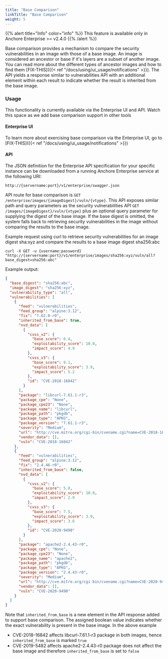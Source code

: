 ```yaml
---
title: "Base Comparison"
linkTitle: "Base Comparison"
weight: 5
---
```


{{% alert title="Info" color="info" %}}
This feature is available only in Anchore Enterprise >= v2.4.0
{{% /alert %}}

Base comparison provides a mechanism to compare the security vulnerabilities in an image with those of a base image. An image is considered an ancestor or base if it's layers are a subset of another image. You can read more about the different types of ancestor images and how to find them [FIX-THIS]({{< ref "/docs/using/ui_usage/notifications" >}}). The API yields a response similar to vulnerabilities API with an additional element within each result to indicate whether the result is inherited from the base image.

### Usage

This functionality is currently available via the Enterprise UI and API. Watch this space as we add base comparison support in other tools

#### Enterprise UI
       
To learn more about exercising base comparison via the Enterprise UI, go to [FIX-THIS]({{< ref "/docs/using/ui_usage/notifications" >}})

#### API          

The JSON definition for the Enterprise API specification for your specific instance can be downloaded from a running Anchore Enterprise service at the following URI:

`http://{servername:port}/v1/enterprise/swagger.json`

API route for base comparison is `GET /enterprise/images/{imageDigest}/vuln/{vtype}`. This API exposes similar path and query parameters as the security vulnerabilities API `GET /images/{imageDigest}/vuln/{vtype}` plus an optional query parameter for supplying the digest of the base image. If the base digest is omitted, the system falls back to retrieving security vulnerabilities in the image without comparing the results to the base image.   

Example request using curl to retrieve security vulnerabilities for an image digest sha:xyz and compare the results to a base image digest sha256:abc

```
curl -X GET -u {username:password} "http://{servername:port}/v1/enterprise/images/sha256:xyz/vuln/all?base_digest=sha256:abc"
```

Example output:   
 
```json
{
  "base_digest": "sha256:abc",
  "image_digest": "sha256:xyz",
  "vulnerability_type": "all",
  "vulnerabilities": [
    {
      "feed": "vulnerabilities",
      "feed_group": "alpine:3.12",
      "fix": "7.62.0-r0",
      "inherited_from_base": true,
      "nvd_data": [
        {
          "cvss_v2": {
            "base_score": 6.4,
            "exploitability_score": 10.0,
            "impact_score": 4.9
          },
          "cvss_v3": {
            "base_score": 9.1,
            "exploitability_score": 3.9,
            "impact_score": 5.2
          },
          "id": "CVE-2018-16842"
        }
      ],
      "package": "libcurl-7.61.1-r3",
      "package_cpe": "None",
      "package_cpe23": "None",
      "package_name": "libcurl",
      "package_path": "pkgdb",
      "package_type": "APKG",
      "package_version": "7.61.1-r3",
      "severity": "Medium",
      "url": "http://cve.mitre.org/cgi-bin/cvename.cgi?name=CVE-2018-16842",
      "vendor_data": [],
      "vuln": "CVE-2018-16842"
    },
    {
      "feed": "vulnerabilities",
      "feed_group": "alpine:3.12",
      "fix": "2.4.46-r0",
      "inherited_from_base": false,
      "nvd_data": [
        {
          "cvss_v2": {
            "base_score": 5.0,
            "exploitability_score": 10.0,
            "impact_score": 2.9
          },
          "cvss_v3": {
            "base_score": 7.5,
            "exploitability_score": 3.9,
            "impact_score": 3.6
          },
          "id": "CVE-2020-9490"
        }
      ],
      "package": "apache2-2.4.43-r0",
      "package_cpe": "None",
      "package_cpe23": "None",
      "package_name": "apache2",
      "package_path": "pkgdb",
      "package_type": "APKG",
      "package_version": "2.4.43-r0",
      "severity": "Medium",
      "url": "http://cve.mitre.org/cgi-bin/cvename.cgi?name=CVE-2020-9490",
      "vendor_data": [],
      "vuln": "CVE-2020-9490"
    }
  ]
}
```

Note that `inherited_from_base` is a new element in the API response added to support base comparison. The assigned boolean value indicates whether the exact vulnerability is present in the base image. In the above example

- CVE-2018-16842 affects libcurl-7.61.1-r3 package in both images, hence `inherited_from_base` is marked `true`
- CVE-2019-5482 affects apache2-2.4.43-r0 package does not affect the base image and therefore `inherited_from_base` is set to `false`



